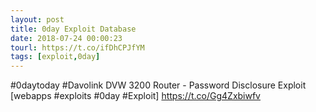 ```yaml
---
layout: post
title: 0day Exploit Database
date: 2018-07-24 00:00:23
tourl: https://t.co/ifDhCPJfYM
tags: [exploit,0day]
---
```

#0daytoday #Davolink DVW 3200 Router - Password Disclosure Exploit [webapps #exploits #0day #Exploit] https://t.co/Gg4Zxbiwfv